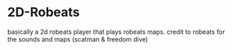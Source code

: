 # 2D-Robeats
basically a 2d robeats player that plays robeats maps. credit to robeats for the sounds and maps (scatman &amp; freedom dive)
